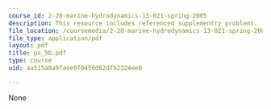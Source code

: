 ```yaml
---
course_id: 2-20-marine-hydrodynamics-13-021-spring-2005
description: This resource includes referenced supplementry problems.
file_location: /coursemedia/2-20-marine-hydrodynamics-13-021-spring-2005/aa515a8a9faee0f045dd62dfb2324ee8_ps_5b.pdf
file_type: application/pdf
layout: pdf
title: ps_5b.pdf
type: course
uid: aa515a8a9faee0f045dd62dfb2324ee8

---
```

None